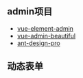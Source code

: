 ## admin项目
- [vue-element-admin](https://github.com/PanJiaChen/vue-element-admin)
- [vue-admin-beautiful](https://github.com/chuzhixin/vue-admin-beautiful)
- [ant-design-pro](https://github.com/ant-design/ant-design-pro/)

## 动态表单